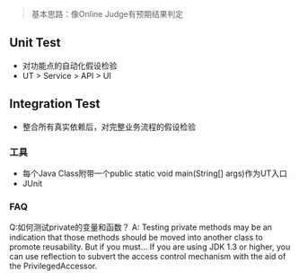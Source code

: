 > 基本思路：像Online Judge有预期结果判定

## Unit Test
- 对功能点的自动化假设检验
- UT > Service > API > UI

## Integration Test
- 整合所有真实依赖后，对完整业务流程的假设检验

### 工具
- 每个Java Class附带一个public static void main(String[] args)作为UT入口
- JUnit

### FAQ
Q:如何测试private的变量和函数？
A: Testing private methods may be an indication that those methods should be moved into another class to promote reusability.  But if you must...  If you are using JDK 1.3 or higher, you can use reflection to subvert the access control mechanism with the aid of the PrivilegedAccessor.
  
